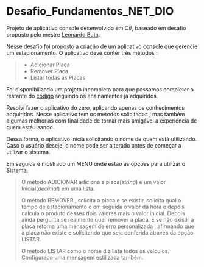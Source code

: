 # Desafio_Fundamentos_NET_DIO

Projeto de aplicativo console desenvolvido em C#, baseado em desafio proposto pelo mestre [Leonardo Buta](https://github.com/leonardo-buta).

Nesse desafio foi proposto a criação de um aplicativo console que gerencie um estacionamento. O aplicativo deve conter três métodos :
> * Adicionar Placa
> * Remover Placa
> * Listar todas as Placas

Foi disponibilizado um projeto incompleto para que possamos completar o restante do [código](https://github.com/leonardo-buta/trilha-net-fundamentos-desafio) seguindo os ensinamentos já adquiridos.

Resolvi fazer o aplicativo do zero, aplicando apenas os conhecimentos adquiridos. Nesse aplicativo tem os métodos solicitados , mas também algumas melhorias com finalidade de tornar mais amigável a experiência de quem está usando.

Dessa forma, o aplicativo inicia solicitando o nome de quem está utilizando. Caso o usuário deseje, o nome pode ser alterado antes de começar a utilizar o sistema.

Em seguida é mostrado um MENU onde estão as opçoes para utilizar o Sistema.

>O método ADICIONAR adiciona a placa(*string*) e um valor Inicial(*decimal*) em uma lista.
>
>O método REMOVER , solicita a placa e se existir, solicita qual o tempo de estacionamento e em seguida o valor da hora e depois calcula o produto desses dois valores mais o valor inicial. Depois ainda pergunta se realmente quer remover a placa.  E se não existir a placa retorna uma mensagem de erro personalizada , afirmando que a placa não existe e solicitando que seja conferida através da opção LISTAR.
>
>O método LISTAR como o nome diz lista todos os veículos. Configurado uma mensagem estilizada também.



